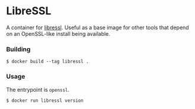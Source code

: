 # LibreSSL

A container for [libressl](https://www.libressl.org/).
Useful as a base image for other tools that depend on an OpenSSL-like install being available.

### Building

```
$ docker build --tag libressl .
```

### Usage

The entrypoint is `openssl`.

```
$ docker run libressl version
```
